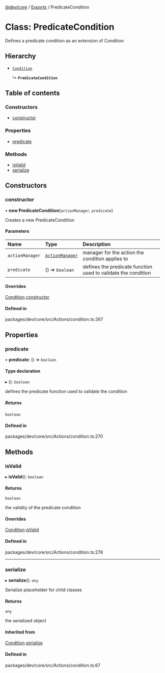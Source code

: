 [@dev/core](../README.md) / [Exports](../modules.md) / PredicateCondition

# Class: PredicateCondition

Defines a predicate condition as an extension of Condition

## Hierarchy

- [`Condition`](Condition.md)

  ↳ **`PredicateCondition`**

## Table of contents

### Constructors

- [constructor](PredicateCondition.md#constructor)

### Properties

- [predicate](PredicateCondition.md#predicate)

### Methods

- [isValid](PredicateCondition.md#isvalid)
- [serialize](PredicateCondition.md#serialize)

## Constructors

### constructor

• **new PredicateCondition**(`actionManager`, `predicate`)

Creates a new PredicateCondition

#### Parameters

| Name | Type | Description |
| :------ | :------ | :------ |
| `actionManager` | [`ActionManager`](ActionManager.md) | manager for the action the condition applies to |
| `predicate` | () => `boolean` | defines the predicate function used to validate the condition |

#### Overrides

[Condition](Condition.md).[constructor](Condition.md#constructor)

#### Defined in

packages/dev/core/src/Actions/condition.ts:267

## Properties

### predicate

• **predicate**: () => `boolean`

#### Type declaration

▸ (): `boolean`

defines the predicate function used to validate the condition

##### Returns

`boolean`

#### Defined in

packages/dev/core/src/Actions/condition.ts:270

## Methods

### isValid

▸ **isValid**(): `boolean`

#### Returns

`boolean`

the validity of the predicate condition

#### Overrides

[Condition](Condition.md).[isValid](Condition.md#isvalid)

#### Defined in

packages/dev/core/src/Actions/condition.ts:278

___

### serialize

▸ **serialize**(): `any`

Serialize placeholder for child classes

#### Returns

`any`

the serialized object

#### Inherited from

[Condition](Condition.md).[serialize](Condition.md#serialize)

#### Defined in

packages/dev/core/src/Actions/condition.ts:67
